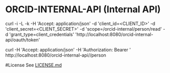 # ORCID-INTERNAL-API (Internal API)

curl -i -L -k -H 'Accept: application/json' -d 'client_id=<CLIENT_ID>' -d 'client_secret=<CLIENT_SECRET>' -d 'scope=/orcid-internal/person/read' -d 'grant_type=client_credentials' 'http://localhost:8080/orcid-internal-api/oauth/token'


curl -H 'Accept: application/json' -H 'Authorization: Bearer <TOKEN>' http://localhost:8080/orcid-internal-api/<ORCID>/person


#License
See [LICENSE.md](https://github.com/ORCID/ORCID-Work-in-Progress/blob/master/LICENSE.md)

